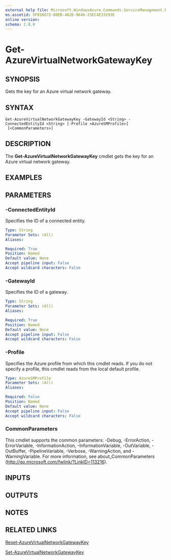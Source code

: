 ```yaml
---
external help file: Microsoft.WindowsAzure.Commands.ServiceManagement.Network.dll-Help.xml
ms.assetid: 5F016D72-80EB-462D-9646-25EC4E33293E
online version: 
schema: 2.0.0
---
```


# Get-AzureVirtualNetworkGatewayKey

## SYNOPSIS
Gets the key for an Azure virtual network gateway.

## SYNTAX

```
Get-AzureVirtualNetworkGatewayKey -GatewayId <String> -ConnectedEntityId <String> [-Profile <AzureSMProfile>]
 [<CommonParameters>]
```

## DESCRIPTION
The **Get-AzureVirtualNetworkGatewayKey** cmdlet gets the key for an Azure virtual network gateway.

## EXAMPLES

## PARAMETERS

### -ConnectedEntityId
Specifies the ID of a connected entity.

```yaml
Type: String
Parameter Sets: (All)
Aliases: 

Required: True
Position: Named
Default value: None
Accept pipeline input: False
Accept wildcard characters: False
```

### -GatewayId
Specifies the ID of a gateway.

```yaml
Type: String
Parameter Sets: (All)
Aliases: 

Required: True
Position: Named
Default value: None
Accept pipeline input: False
Accept wildcard characters: False
```

### -Profile
Specifies the Azure profile from which this cmdlet reads. 
If you do not specify a profile, this cmdlet reads from the local default profile.

```yaml
Type: AzureSMProfile
Parameter Sets: (All)
Aliases: 

Required: False
Position: Named
Default value: None
Accept pipeline input: False
Accept wildcard characters: False
```

### CommonParameters
This cmdlet supports the common parameters: -Debug, -ErrorAction, -ErrorVariable, -InformationAction, -InformationVariable, -OutVariable, -OutBuffer, -PipelineVariable, -Verbose, -WarningAction, and -WarningVariable. For more information, see about_CommonParameters (http://go.microsoft.com/fwlink/?LinkID=113216).

## INPUTS

## OUTPUTS

## NOTES

## RELATED LINKS

[Reset-AzureVirtualNetworkGatewayKey](./Reset-AzureVirtualNetworkGatewayKey.md)

[Set-AzureVirtualNetworkGatewayKey](./Set-AzureVirtualNetworkGatewayKey.md)


